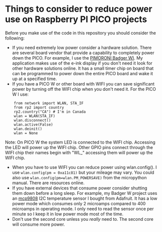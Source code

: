 # Things to consider to reduce power use on Raspberry PI PICO projects

Before you make use of the code in this repository you should consider the following:

* If you need extremely low power consider a hardware solution.
There are several board vendor that provide a capability to completely power down the PICO.
For example, I use the [PIMORONI Badger W)](https://shop.pimoroni.com/products/badger-2040-w?variant=40514062188627).
My application makes use of the e-ink display if you don't need it look for other hardware solutions online.
It has a small timer chip on board that can be programmed to power down the entire PICO board and wake it up at a specified time.
* If you have a PICO W or other board with WIFI you can save significant power by turning off the WIFI chip when you don't need it.
For the PICO W I use:
```
    from network import WLAN, STA_IF
    from rp2 import country
    rp2.country("CA") # I'm in Canada
    wlan = WLAN(STA_IF)
    wlan.disconnect()
    wlan.active(False)
    wlan.deinit()
    wlan = None
```
Note: On PICO W the system LED is connected to the WIFI chip.
Accessing the LED will power up the WIFI chip.
Other GPIO pins connect through the WIFI chip their names begin with "WL_" accessing them will power up the WIFI chip.
* When you have to use WIFI you can reduce power using wlan.config().
I use ```wlan.config(pm = 0xa11c81)``` but your mileage may vary.
You could also use ```wlan.config(pm=wlan.PM_POWERSAVE)``` from the micropython manual.
There are resources online.
* If you have external devices that consume power consider shutting them down before a long sleep.
For example, my Badger W project uses an [mcp9808](https://www.adafruit.com/product/1782) I2C temperature sensor I bought from Adafruit.
It has a low power mode which consumes only 2 microamps compared to 400 microamps in operating mode.
I only need to read the sensor once per minute so I keep it in low power mode most of the time.
* Don't use the second core unless you _really_ need to. The second core will consume more power.